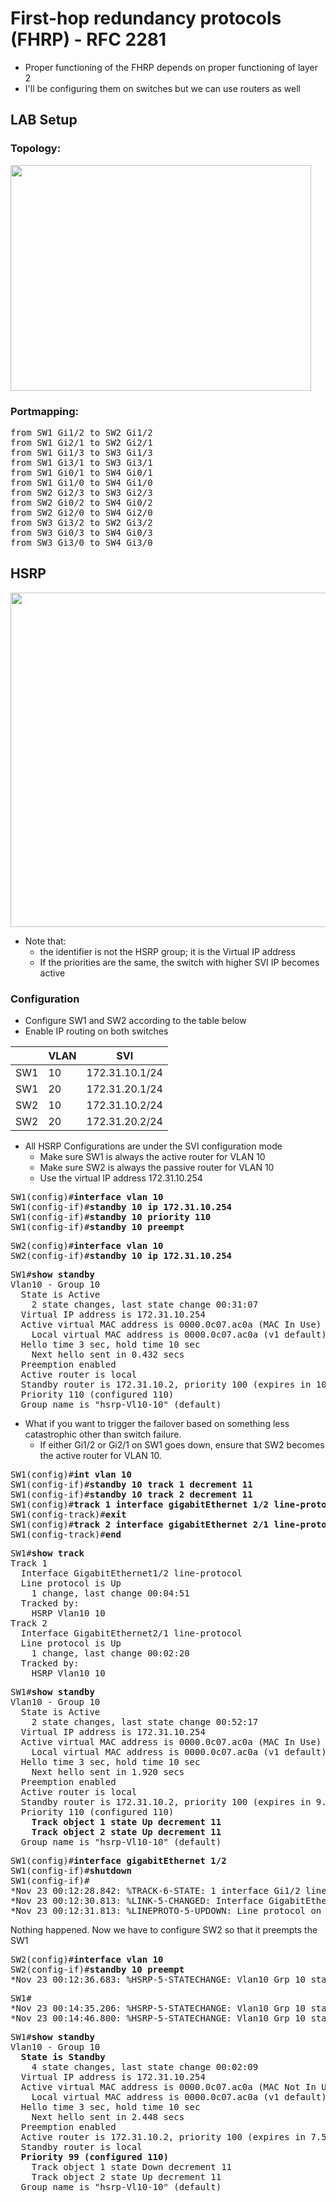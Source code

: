 # First-hop redundancy protocols (FHRP) - RFC 2281
* Proper functioning of the FHRP depends on proper functioning of layer 2
* I'll be configuring them on switches but we can use routers as well
## LAB Setup
### Topology:
<img src="https://user-images.githubusercontent.com/31813625/33150615-3f433a56-cfa2-11e7-9292-9fa6a1ef7e9c.png" width="481" height="361" />

### Portmapping:
<pre>
from SW1 Gi1/2 to SW2 Gi1/2
from SW1 Gi2/1 to SW2 Gi2/1
from SW1 Gi1/3 to SW3 Gi1/3
from SW1 Gi3/1 to SW3 Gi3/1
from SW1 Gi0/1 to SW4 Gi0/1
from SW1 Gi1/0 to SW4 Gi1/0
from SW2 Gi2/3 to SW3 Gi2/3
from SW2 Gi0/2 to SW4 Gi0/2
from SW2 Gi2/0 to SW4 Gi2/0
from SW3 Gi3/2 to SW2 Gi3/2
from SW3 Gi0/3 to SW4 Gi0/3
from SW3 Gi3/0 to SW4 Gi3/0
</pre>

## HSRP
<img src="https://user-images.githubusercontent.com/31813625/33154294-673ae5dc-cfb5-11e7-9b07-1ea68074138d.png" width="652" height="535" />

* Note that:
  * the identifier is not the HSRP group; it is the Virtual IP address
  * If the priorities are the same, the switch with higher SVI IP becomes active 

### Configuration
* Configure SW1 and SW2 according to the table below
* Enable IP routing on both switches

| | VLAN | SVI |
| --- | --- | --- |
| SW1 | 10 | 172.31.10.1/24 |
| SW1 | 20 | 172.31.20.1/24 |
| SW2 | 10 | 172.31.10.2/24 |
| SW2 | 20 | 172.31.20.2/24 |

* All HSRP Configurations are under the SVI configuration mode
  * Make sure SW1 is always the active router for VLAN 10
  * Make sure SW2 is always the passive router for VLAN 10
  * Use the virtual IP address 172.31.10.254
<pre>
SW1(config)#<b>interface vlan 10</b>
SW1(config-if)#<b>standby 10 ip 172.31.10.254</b>
SW1(config-if)#<b>standby 10 priority 110</b>
SW1(config-if)#<b>standby 10 preempt</b></pre>
<pre>
SW2(config)#<b>interface vlan 10</b>
SW2(config-if)#<b>standby 10 ip 172.31.10.254</b></pre>
<pre>
SW1#<b>show standby</b>
Vlan10 - Group 10
  State is Active
    2 state changes, last state change 00:31:07
  Virtual IP address is 172.31.10.254
  Active virtual MAC address is 0000.0c07.ac0a (MAC In Use)
    Local virtual MAC address is 0000.0c07.ac0a (v1 default)
  Hello time 3 sec, hold time 10 sec
    Next hello sent in 0.432 secs
  Preemption enabled
  Active router is local
  Standby router is 172.31.10.2, priority 100 (expires in 10.784 sec)
  Priority 110 (configured 110)
  Group name is "hsrp-Vl10-10" (default)
</pre>
* What if you want to trigger the failover based on something less catastrophic other than switch failure.
  * If either Gi1/2 or Gi2/1 on SW1 goes down, ensure that SW2 becomes the active router for VLAN 10.
<pre>
SW1(config)#<b>int vlan 10</b>
SW1(config-if)#<b>standby 10 track 1 decrement 11</b>
SW1(config-if)#<b>standby 10 track 2 decrement 11</b> 
SW1(config)#<b>track 1 interface gigabitEthernet 1/2 line-protocol</b>
SW1(config-track)#<b>exit</b>
SW1(config)#<b>track 2 interface gigabitEthernet 2/1 line-protocol</b>
SW1(config-track)#<b>end</b></pre>
<pre>
SW1#<b>show track</b>
Track 1
  Interface GigabitEthernet1/2 line-protocol
  Line protocol is Up
    1 change, last change 00:04:51
  Tracked by:
    HSRP Vlan10 10
Track 2
  Interface GigabitEthernet2/1 line-protocol
  Line protocol is Up
    1 change, last change 00:02:20
  Tracked by:
    HSRP Vlan10 10
</pre>
<pre>
SW1#<b>show standby</b> 
Vlan10 - Group 10
  State is Active
    2 state changes, last state change 00:52:17
  Virtual IP address is 172.31.10.254
  Active virtual MAC address is 0000.0c07.ac0a (MAC In Use)
    Local virtual MAC address is 0000.0c07.ac0a (v1 default)
  Hello time 3 sec, hold time 10 sec
    Next hello sent in 1.920 secs
  Preemption enabled
  Active router is local
  Standby router is 172.31.10.2, priority 100 (expires in 9.536 sec)
  Priority 110 (configured 110)
    <b>Track object 1 state Up decrement 11</b>
    <b>Track object 2 state Up decrement 11</b>
  Group name is "hsrp-Vl10-10" (default)
</pre>

<pre>
SW1(config)#<b>interface gigabitEthernet 1/2</b>
SW1(config-if)#<b>shutdown</b>
SW1(config-if)#
*Nov 23 00:12:28.842: %TRACK-6-STATE: 1 interface Gi1/2 line-protocol Up -> Down
*Nov 23 00:12:30.813: %LINK-5-CHANGED: Interface GigabitEthernet1/2, changed state to administratively down
*Nov 23 00:12:31.813: %LINEPROTO-5-UPDOWN: Line protocol on Interface GigabitEthernet1/2, changed state to down
</pre>
Nothing happened. Now we have to configure SW2 so that it preempts the SW1
<pre>
SW2(config)#<b>interface vlan 10</b>
SW2(config-if)#<b>standby 10 preempt</b> 
*Nov 23 00:12:36.683: %HSRP-5-STATECHANGE: Vlan10 Grp 10 state Standby -> Active
</pre>
<pre>
SW1#
*Nov 23 00:14:35.206: %HSRP-5-STATECHANGE: Vlan10 Grp 10 state Active -> Speak
*Nov 23 00:14:46.800: %HSRP-5-STATECHANGE: Vlan10 Grp 10 state Speak -> Standby
</pre>

<pre>
SW1#<b>show standby</b> 
Vlan10 - Group 10
  <b>State is Standby</b>
    4 state changes, last state change 00:02:09
  Virtual IP address is 172.31.10.254
  Active virtual MAC address is 0000.0c07.ac0a (MAC Not In Use)
    Local virtual MAC address is 0000.0c07.ac0a (v1 default)
  Hello time 3 sec, hold time 10 sec
    Next hello sent in 2.448 secs
  Preemption enabled
  Active router is 172.31.10.2, priority 100 (expires in 7.568 sec)
  Standby router is local
  <b>Priority 99 (configured 110)</b>
    Track object 1 state Down decrement 11
    Track object 2 state Up decrement 11
  Group name is "hsrp-Vl10-10" (default)
</pre>

